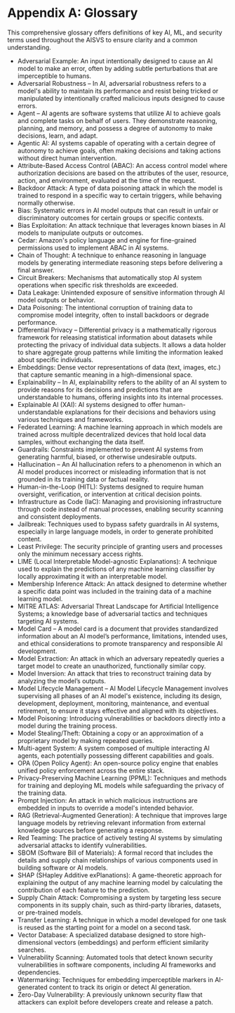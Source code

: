 # Appendix A: Glossary

This comprehensive glossary offers definitions of key AI, ML, and security terms used throughout the AISVS to ensure clarity and a common understanding.

* Adversarial Example: An input intentionally designed to cause an AI model to make an error, often by adding subtle perturbations that are imperceptible to humans.
  ​
* Adversarial Robustness – In AI, adversarial robustness refers to a model's ability to maintain its performance and resist being tricked or manipulated by intentionally crafted malicious inputs designed to cause errors.
  ​
* Agent – AI agents are software systems that utilize AI to achieve goals and complete tasks on behalf of users. They demonstrate reasoning, planning, and memory, and possess a degree of autonomy to make decisions, learn, and adapt.
  ​
* Agentic AI: AI systems capable of operating with a certain degree of autonomy to achieve goals, often making decisions and taking actions without direct human intervention.
  ​
* Attribute-Based Access Control (ABAC): An access control model where authorization decisions are based on the attributes of the user, resource, action, and environment, evaluated at the time of the request.
  ​
* Backdoor Attack: A type of data poisoning attack in which the model is trained to respond in a specific way to certain triggers, while behaving normally otherwise.
  ​
* Bias: Systematic errors in AI model outputs that can result in unfair or discriminatory outcomes for certain groups or specific contexts.
  ​
* Bias Exploitation: An attack technique that leverages known biases in AI models to manipulate outputs or outcomes.
  ​
* Cedar: Amazon's policy language and engine for fine-grained permissions used to implement ABAC in AI systems.
  ​
* Chain of Thought: A technique to enhance reasoning in language models by generating intermediate reasoning steps before delivering a final answer.
  ​
* Circuit Breakers: Mechanisms that automatically stop AI system operations when specific risk thresholds are exceeded.
  ​
* Data Leakage: Unintended exposure of sensitive information through AI model outputs or behavior.
  ​
* Data Poisoning: The intentional corruption of training data to compromise model integrity, often to install backdoors or degrade performance.
  ​
* Differential Privacy – Differential privacy is a mathematically rigorous framework for releasing statistical information about datasets while protecting the privacy of individual data subjects. It allows a data holder to share aggregate group patterns while limiting the information leaked about specific individuals.
  ​
* Embeddings: Dense vector representations of data (text, images, etc.) that capture semantic meaning in a high-dimensional space.
  ​
* Explainability – In AI, explainability refers to the ability of an AI system to provide reasons for its decisions and predictions that are understandable to humans, offering insights into its internal processes.
  ​
* Explainable AI (XAI): AI systems designed to offer human-understandable explanations for their decisions and behaviors using various techniques and frameworks.
  ​
* Federated Learning: A machine learning approach in which models are trained across multiple decentralized devices that hold local data samples, without exchanging the data itself.
  ​
* Guardrails: Constraints implemented to prevent AI systems from generating harmful, biased, or otherwise undesirable outputs.
  ​
* Hallucination – An AI hallucination refers to a phenomenon in which an AI model produces incorrect or misleading information that is not grounded in its training data or factual reality.
  ​
* Human-in-the-Loop (HITL): Systems designed to require human oversight, verification, or intervention at critical decision points.
  ​
* Infrastructure as Code (IaC): Managing and provisioning infrastructure through code instead of manual processes, enabling security scanning and consistent deployments.
  ​
* Jailbreak: Techniques used to bypass safety guardrails in AI systems, especially in large language models, in order to generate prohibited content.
  ​
* Least Privilege: The security principle of granting users and processes only the minimum necessary access rights.
  ​
* LIME (Local Interpretable Model-agnostic Explanations): A technique used to explain the predictions of any machine learning classifier by locally approximating it with an interpretable model.
  ​
* Membership Inference Attack: An attack designed to determine whether a specific data point was included in the training data of a machine learning model.
  ​
* MITRE ATLAS: Adversarial Threat Landscape for Artificial Intelligence Systems; a knowledge base of adversarial tactics and techniques targeting AI systems.
  ​
* Model Card – A model card is a document that provides standardized information about an AI model’s performance, limitations, intended uses, and ethical considerations to promote transparency and responsible AI development.
  ​
* Model Extraction: An attack in which an adversary repeatedly queries a target model to create an unauthorized, functionally similar copy.
  ​
* Model Inversion: An attack that tries to reconstruct training data by analyzing the model’s outputs.
  ​
* Model Lifecycle Management – AI Model Lifecycle Management involves supervising all phases of an AI model's existence, including its design, development, deployment, monitoring, maintenance, and eventual retirement, to ensure it stays effective and aligned with its objectives.
  ​
* Model Poisoning: Introducing vulnerabilities or backdoors directly into a model during the training process.
  ​
* Model Stealing/Theft: Obtaining a copy or an approximation of a proprietary model by making repeated queries.
  ​
* Multi-agent System: A system composed of multiple interacting AI agents, each potentially possessing different capabilities and goals.
  ​
* OPA (Open Policy Agent): An open-source policy engine that enables unified policy enforcement across the entire stack.
  ​
* Privacy-Preserving Machine Learning (PPML): Techniques and methods for training and deploying ML models while safeguarding the privacy of the training data.
  ​
* Prompt Injection: An attack in which malicious instructions are embedded in inputs to override a model's intended behavior.
  ​
* RAG (Retrieval-Augmented Generation): A technique that improves large language models by retrieving relevant information from external knowledge sources before generating a response.
  ​
* Red Teaming: The practice of actively testing AI systems by simulating adversarial attacks to identify vulnerabilities.
  ​
* SBOM (Software Bill of Materials): A formal record that includes the details and supply chain relationships of various components used in building software or AI models.
  ​
* SHAP (SHapley Additive exPlanations): A game-theoretic approach for explaining the output of any machine learning model by calculating the contribution of each feature to the prediction.
  ​
* Supply Chain Attack: Compromising a system by targeting less secure components in its supply chain, such as third-party libraries, datasets, or pre-trained models.
  ​
* Transfer Learning: A technique in which a model developed for one task is reused as the starting point for a model on a second task.
  ​
* Vector Database: A specialized database designed to store high-dimensional vectors (embeddings) and perform efficient similarity searches.
  ​
* Vulnerability Scanning: Automated tools that detect known security vulnerabilities in software components, including AI frameworks and dependencies.
  ​
* Watermarking: Techniques for embedding imperceptible markers in AI-generated content to track its origin or detect AI generation.
  ​
* Zero-Day Vulnerability: A previously unknown security flaw that attackers can exploit before developers create and release a patch.

